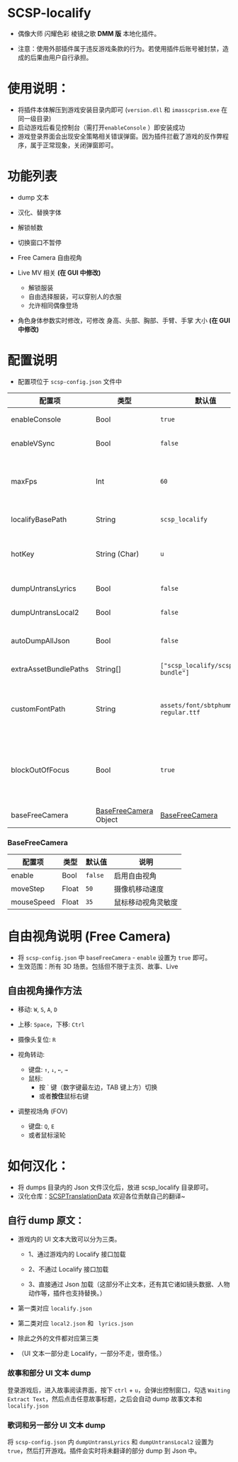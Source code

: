 # SCSP-localify

- 偶像大师 闪耀色彩 棱镜之歌 **DMM 版** 本地化插件。

- 注意：使用外部插件属于违反游戏条款的行为。若使用插件后账号被封禁，造成的后果由用户自行承担。



# 使用说明：

- 将插件本体解压到游戏安装目录内即可 (`version.dll` 和 `imasscprism.exe` 在同一级目录)
- 启动游戏后看见控制台（需打开`enableConsole` ）即安装成功
- 游戏登录界面会出现安全策略相关错误弹窗。因为插件拦截了游戏的反作弊程序，属于正常现象，关闭弹窗即可。



# 功能列表

- dump 文本

- 汉化、替换字体
- 解锁帧数
- 切换窗口不暂停
- Free Camera 自由视角
- Live MV 相关 **(在 GUI 中修改)**
  - 解锁服装
  - 自由选择服装，可以穿别人的衣服
  - 允许相同偶像登场

- 角色身体参数实时修改，可修改 身高、头部、胸部、手臂、手掌 大小 **(在 GUI 中修改)**



# 配置说明

- 配置项位于 `scsp-config.json` 文件中

| 配置项                | 类型                                     | 默认值                                 | 说明                                                 |
| --------------------- | ---------------------------------------- | -------------------------------------- | ---------------------------------------------------- |
| enableConsole         | Bool                                     | `true`                                 | 是否开启控制台                                       |
| enableVSync           | Bool                                     | `false`                                | 是否启用垂直同步                                     |
| maxFps                | Int                                      | `60`                                   | 最大帧数<br>当启用 `enableVSync` 时，此项配置失效    |
| localifyBasePath      | String                                   | `scsp_localify`                        | 本地化文件目录                                       |
| hotKey                | String (Char)                            | `u`                                    | 按下 `Ctrl` + 此项配置的热键，**打开插件 GUI**       |
| dumpUntransLyrics     | Bool                                     | `false`                                | dump 未翻译的歌词                                    |
| dumpUntransLocal2     | Bool                                     | `false`                                | dump 未翻译的文本                                    |
| autoDumpAllJson       | Bool                                     | `false`                                | dump 所有游戏加载的 JSON                             |
| extraAssetBundlePaths | String[]                                 | `["scsp_localify/scsp-bundle"]`        | 自定义数据包路径                                     |
| customFontPath        | String                                   | `assets/font/sbtphumminge-regular.ttf` | 自定义数据包中字体路径<br>用于替换游戏内置字体       |
| blockOutOfFocus       | Bool                                     | `true`                                 | 拦截窗口失焦事件<br>切换到其它窗口后不会触发游戏暂停 |
| baseFreeCamera        | [BaseFreeCamera](#BaseFreeCamera) Object | [BaseFreeCamera](#BaseFreeCamera)      | 自由视角配置                                         |



### BaseFreeCamera

| 配置项     | 类型  | 默认值  | 说明               |
| ---------- | ----- | ------- | ------------------ |
| enable     | Bool  | `false` | 启用自由视角       |
| moveStep   | Float | `50`    | 摄像机移动速度     |
| mouseSpeed | Float | `35`    | 鼠标移动视角灵敏度 |



# 自由视角说明 (Free Camera)

- 将 `scsp-config.json` 中 `baseFreeCamera` - `enable` 设置为 `true` 即可。
- 生效范围：所有 3D 场景。包括但不限于主页、故事、Live



## 自由视角操作方法

- 移动: `W`, `S`, `A`, `D`
- 上移: `Space`，下移: `Ctrl`
- 摄像头复位: `R`

- 视角转动: 
  - 键盘: `↑`, `↓`, `←`, `→`
  - 鼠标: 
    - 按 ` 键（数字键最左边，TAB 键上方）切换
    - 或者**按住**鼠标右键
- 调整视场角 (FOV)
  - 键盘: `Q`, `E`
  - 或者鼠标滚轮



# 如何汉化：

- 将 dumps 目录内的 Json 文件汉化后，放进 scsp_localify 目录即可。
- 汉化仓库：[SCSPTranslationData](https://github.com/ShinyGroup/SCSPTranslationData) 欢迎各位贡献自己的翻译~



## 自行 dump 原文：
- 游戏内的 UI 文本大致可以分为三类。

  - 1、通过游戏内的 Localify 接口加载

  - 2、不通过 Localify 接口加载

  - 3、直接通过 Json 加载（这部分不止文本，还有其它诸如镜头数据、人物动作等，插件也支持替换。）

  

- 第一类对应 `localify.json`

- 第二类对应 `local2.json` 和 ` lyrics.json`

- 除此之外的文件都对应第三类

- （UI 文本一部分走 Localify，一部分不走，很奇怪。）



### 故事和部分 UI 文本 dump
登录游戏后，进入故事阅读界面，按下 `ctrl` + `u`，会弹出控制窗口，勾选 `Waiting Extract Text`，然后点击任意故事标题，之后会自动 dump 故事文本和 `localify.json`



### 歌词和另一部分 UI 文本 dump
将 `scsp-config.json` 内 `dumpUntransLyrics` 和 `dumpUntransLocal2` 设置为 `true`，然后打开游戏。插件会实时将未翻译的部分 dump 到 Json 中。